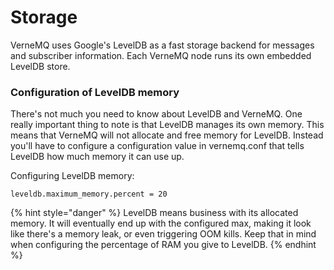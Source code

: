 # Storage

VerneMQ uses Google's LevelDB as a fast storage backend for messages and subscriber information. Each VerneMQ node runs its own embedded LevelDB store.

### Configuration of LevelDB memory

There's not much you need to know about LevelDB and VerneMQ. One really important thing to note is that LevelDB manages its own memory. This means that VerneMQ will not allocate and free memory for LevelDB. Instead you'll have to configure a configuration value in vernemq.conf that tells LevelDB how much memory it can use up.

Configuring LevelDB memory:

```text
leveldb.maximum_memory.percent = 20
```

{% hint style="danger" %}
LevelDB means business with its allocated memory. It will eventually end up with the configured max, making it look like there's a memory leak, or even triggering OOM kills. Keep that in mind when configuring the percentage of RAM you give to LevelDB.
{% endhint %}

